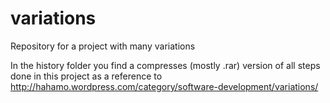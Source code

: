 variations
==========

Repository for a project with many variations

In the history folder you find a compresses (mostly .rar) version of all steps done in this project as a reference to http://hahamo.wordpress.com/category/software-development/variations/

